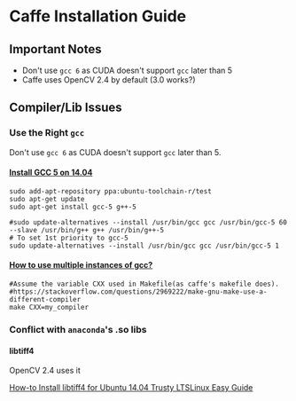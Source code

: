 # Caffe Installation Guide

## Important Notes

- Don't use `gcc 6` as CUDA doesn't support `gcc` later than 5
- Caffe uses OpenCV 2.4 by default (3.0 works?)

## Compiler/Lib Issues

### Use the Right `gcc`

Don't use `gcc 6` as CUDA doesn't support `gcc` later than 5.

#### [Install GCC 5 on 14.04](https://gist.github.com/beci/2a2091f282042ed20cda)

```shell
sudo add-apt-repository ppa:ubuntu-toolchain-r/test
sudo apt-get update
sudo apt-get install gcc-5 g++-5
	
#sudo update-alternatives --install /usr/bin/gcc gcc /usr/bin/gcc-5 60 --slave /usr/bin/g++ g++ /usr/bin/g++-5
# To set 1st priority to gcc-5
sudo update-alternatives --install /usr/bin/gcc gcc /usr/bin/gcc-5 1
```

#### [How to use multiple instances of gcc?](https://askubuntu.com/questions/313288/how-to-use-multiple-instances-of-gcc)

```shell
#Assume the variable CXX used in Makefile(as caffe's makefile does).
#https://stackoverflow.com/questions/2969222/make-gnu-make-use-a-different-compiler
make CXX=my_compiler
```

### Conflict with `anaconda`'s .so libs

#### libtiff4

OpenCV 2.4 uses it

[How-to Install libtiff4 for Ubuntu 14.04 Trusty LTSLinux Easy Guide](https://tutorialforlinux.com/2014/06/16/how-to-install-libtiff4-for-ubuntu-14-04-trusty-lts-linux-easy-guide/)









